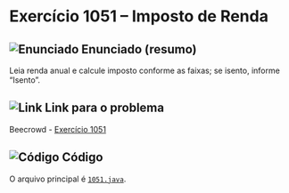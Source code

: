 # Exercício 1051 – Imposto de Renda
## <img src="https://img.icons8.com/ios-glyphs/24/000000/book.png" alt="Enunciado" /> Enunciado (resumo)  
Leia renda anual e calcule imposto conforme as faixas; se isento, informe “Isento”.

## <img src="https://img.icons8.com/ios-glyphs/24/000000/link.png" alt="Link" /> Link para o problema  
Beecrowd - [Exercício 1051](https://www.beecrowd.com.br/judge/pt/problems/view/1051)

## <img src="https://img.icons8.com/ios-glyphs/24/000000/code.png" alt="Código" /> Código  
O arquivo principal é [`1051.java`](1051.java).
